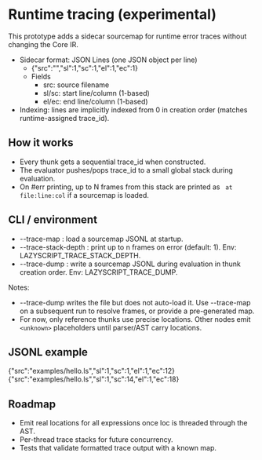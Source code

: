 # Runtime tracing (experimental)

This prototype adds a sidecar sourcemap for runtime error traces without changing the Core IR.

- Sidecar format: JSON Lines (one JSON object per line)
  - {"src":"<path>","sl":1,"sc":1,"el":1,"ec":1}
  - Fields
    - src: source filename
    - sl/sc: start line/column (1-based)
    - el/ec: end line/column (1-based)
- Indexing: lines are implicitly indexed from 0 in creation order (matches runtime-assigned trace_id).

## How it works

- Every thunk gets a sequential trace_id when constructed.
- The evaluator pushes/pops trace_id to a small global stack during evaluation.
- On #err printing, up to N frames from this stack are printed as ` at file:line:col` if a sourcemap is loaded.

## CLI / environment

- --trace-map <file>: load a sourcemap JSONL at startup.
- --trace-stack-depth <n>: print up to n frames on error (default: 1). Env: LAZYSCRIPT_TRACE_STACK_DEPTH.
- --trace-dump <file>: write a sourcemap JSONL during evaluation in thunk creation order. Env: LAZYSCRIPT_TRACE_DUMP.

Notes:
- --trace-dump writes the file but does not auto-load it. Use --trace-map on a subsequent run to resolve frames, or provide a pre-generated map.
- For now, only reference thunks use precise locations. Other nodes emit `<unknown>` placeholders until parser/AST carry locations.

## JSONL example

{"src":"examples/hello.ls","sl":1,"sc":1,"el":1,"ec":12}
{"src":"examples/hello.ls","sl":1,"sc":14,"el":1,"ec":18}

## Roadmap

- Emit real locations for all expressions once loc is threaded through the AST.
- Per-thread trace stacks for future concurrency.
- Tests that validate formatted trace output with a known map.
